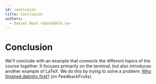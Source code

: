 ```yaml
---
id: conclusion
title: Conclusion
authors:
  - Daniel Bosk <dbosk@kth.se>
---
```


# Conclusion

We'll conclude with an example that connects the different topics of the course 
together. It focuses primarily on the terminal, but also introduces another 
example of LaTeX. We do this by trying to solve a problem:
[Who finished datintro first?][fbf] (on FeedbackFruits).

[fbf]: https://eu.feedbackfruits.com/courses/activity-course/4b549f7c-ac0a-4431-9617-e485ad9ae92b
